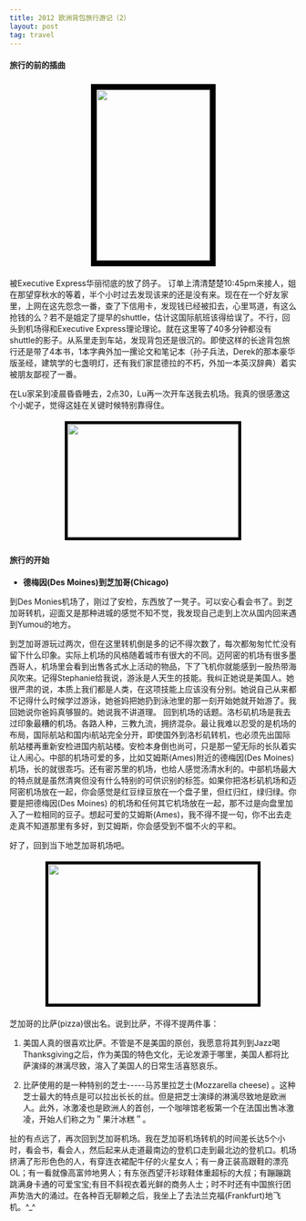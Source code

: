 ```yaml
---
title: 2012 欧洲背包旅行游记（2）
layout: post
tag: travel
---
```


#### 旅行的前的插曲



<p style="text-align: center;"><a href="http://linhui.org/images/posts/DSC_0001.jpg"><img class="size-medium wp-image-188 alignleft" style="margin: 5px; border: 10px solid black;" title="DSC_0001" src="http://linhui.org/images/posts/DSC_0001-199x300.jpg" alt="" width="199" height="300" /></a> </p>

被Executive Express华丽彻底的放了鸽子。 订单上清清楚楚10:45pm来接人，姐在那望穿秋水的等着，半个小时过去发现该来的还是没有来。现在在一个好友家里，上网在这先怨念一番，查了下信用卡，发现钱已经被扣去，心里骂道，有这么抢钱的么？若不是姐定了提早的shuttle，估计这国际航班该得给误了。不行，回头到机场得和Executive Express理论理论。就在这里等了40多分钟都没有shuttle的影子。从系里走到车站，发现背包还是很沉的。即使这样的长途背包旅行还是带了4本书，1本字典外加一摞论文和笔记本（孙子兵法，Derek的那本豪华版圣经，建筑学的七盏明灯，还有我们家昆德拉的不朽，外加一本英汉辞典）着实被朋友鄙视了一番。

在Lu家呆到凌晨昏昏睡去，2点30，Lu再一次开车送我去机场。我真的很感激这个小妮子，觉得这娃在关键时候特别靠得住。

<p style="text-align: center;"><a href="http://linhui.org/images/posts/DSC_0002.jpg"><img class="alignright size-medium wp-image-189" style="border: 5px solid black; margin: 5px;" title="DSC_0002" src="http://linhui.org/images/posts/DSC_0002-300x199.jpg" alt="" width="300" height="199" /></a> </p>

#### 旅行的开始 

- <strong>德梅因(Des Moines)到芝加哥(Chicago)</strong>


到Des Monies机场了，刚过了安检，东西放了一凳子。可以安心看会书了。到芝加哥转机，迎面又是那种进城的感觉不知不觉，我发现自己走到上次从国内回来遇到Yumou的地方。

到芝加哥游玩过两次，但在这里转机倒是多的记不得次数了，每次都匆匆忙忙没有留下什么印象。实际上机场的风格随着城市有很大的不同。迈阿密的机场有很多墨西哥人，机场里会看到出售各式水上活动的物品，下了飞机你就能感到一股热带海风吹来。记得Stephanie给我说，游泳是人天生的技能。我纠正她说是美国人。她很严肃的说，本质上我们都是人类，在这项技能上应该没有分别。她说自己从来都不记得什么时候学过游泳，她爸妈把她扔到泳池里的那一刻开始她就开始游了。我回她说你爸妈真够狠的。她说我不讲道理。 回到机场的话题。洛杉矶机场是我去过印象最糟的机场。各路人种，三教九流，拥挤混杂。最让我难以忍受的是机场的布局，国际航站和国内i航站完全分开，即使国外到洛杉矶转机，也必须先出国际航站楼再重新安检进国内航站楼。安检本身倒也尚可，只是那一望无际的长队着实让人闹心。中部的机场可爱的多，比如艾姆斯(Ames)附近的德梅因(Des Moines)机场，长的就很乖巧。还有密苏里的机场，也给人感觉汤清水利的。中部机场最大的特点就是虽然清爽但没有什么特别的可供识别的标签。如果你把洛杉矶机场和迈阿密机场放在一起，你会感觉是红豆绿豆放在一个盘子里，但红归红，绿归绿。你要是把德梅因(Des Moines) 的机场和任何其它机场放在一起，那不过是向盘里加入了一粒相同的豆子。想起可爱的艾姆斯(Ames)，我不得不提一句，你不出去走走真不知道那里有多好，到艾姆斯，你会感受到不愠不火的平和。

好了，回到当下地芝加哥机场吧。

<p style="text-align: center;"><a href="http://linhui.org/images/posts/DSC_0005.jpg"><img class="alignleft  wp-image-229" style="border: 5px solid black; margin: 5px;" title="DSC_0005" src="http://linhui.org/images/posts/DSC_0005-1024x680.jpg" alt="" width="368" height="245" /></a></p>

芝加哥的比萨(pizza)很出名。说到比萨，不得不提两件事：

1. 美国人真的很喜欢比萨。不管是不是美国的原创，我愿意将其列到Jazz喝Thanksgiving之后，作为美国的特色文化，无论发源于哪里，美国人都将比萨演绎的淋漓尽致，溶入了美国人的日常生活喜怒哀乐。

2. 比萨使用的是一种特别的芝士-----马苏里拉芝士(Mozzarella cheese) 。这种芝士最大的特点是可以拉出长长的丝。但是把芝士演绎的淋漓尽致地是欧洲人。此外，冰激凌也是欧洲人的首创，一个咖啡馆老板第一个在法国出售冰激凌，开始人们称之为＂果汁冰糕＂。

扯的有点远了，再次回到芝加哥机场。我在芝加哥机场转机的时间差长达5个小时，看会书，看会人，然后起来从走道最南边的登机口走到最北边的登机口。机场挤满了形形色色的人，有穿连衣裙配牛仔的火星女人；有一身正装高跟鞋的漂亮OL；有一看就像高富帅地男人；有东张西望汗衫球鞋体重超标的大叔；有蹦蹦跳跳满身卡通的可爱宝宝;有目不斜视衣着光鲜的商务人士；时不时还有中国旅行团声势浩大的涌过。在各种百无聊赖之后，我坐上了去法兰克福(Frankfurt)地飞机。^_^
